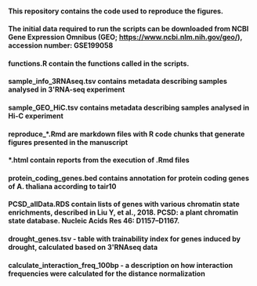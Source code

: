 #### This repository contains the code used to reproduce the figures.
#### The initial data required to run the scripts can be downloaded from NCBI Gene Expression Omnibus (GEO; https://www.ncbi.nlm.nih.gov/geo/), accession number: GSE199058

#### functions.R contain the functions called in the scripts.
#### sample_info_3RNAseq.tsv contains metadata describing samples analysed in 3'RNA-seq experiment
#### sample_GEO_HiC.tsv contains metadata describing samples analysed in Hi-C experiment
#### reproduce_*.Rmd are markdown files with R code chunks that generate figures presented in the manuscript
#### *.html contain reports from the execution of .Rmd files
#### protein_coding_genes.bed contains annotation for protein coding genes of A. thaliana according to tair10
#### PCSD_allData.RDS contain lists of genes with various chromatin state enrichments, described in Liu Y, et al., 2018. PCSD: a plant chromatin state database. Nucleic Acids Res 46: D1157–D1167.
#### drought_genes.tsv - table with trainability index for genes induced by drought, calculated based on 3'RNAseq data
#### calculate_interaction_freq_100bp - a description on how interaction frequencies were calculated for the distance normalization 
####  
